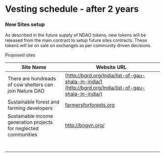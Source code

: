# Vesting schedule - after 2 years

### New Sites setup

As described in the future supply of NDAO tokens, new tokens will be released from the main contract to setup future sites contracts. These tokens will be on sale on exchanges as per community driven decisions.

Proposed sites

| Site Name                                                        | Website URL                                                                                            |
| ---------------------------------------------------------------- | ------------------------------------------------------------------------------------------------------ |
| There are hundreads of cow shelters can join Nature DAO          | [http://bgrd.org/India/list-of-gau-shala-in-india/](http://bgrd.org/India/list-of-gau-shala-in-india/) |
| Sustainable forest and farming developers                        | [farmersforforests.org](https://farmersforforests.org)                                                 |
| Sustainable income generation projects for neglected communities | <p><a href="http://bngvn.org">http://bngvn.org/<br></a></p>                                           |
